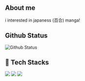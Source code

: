 <div align="left"><h2>About me</h2></div>
<div align="left">
i interested in japaness (百合) manga!
</div>
<div align="left"><h2>Github Status</h2></div>

![Github Status](https://github-readme-stats.vercel.app/api?username=oneseventh&show_icons=true&theme=radical)

<div align="left"><h2>📖 Tech Stacks</h2></div>
<div align="left">
    <img src="https://img.shields.io/badge/kotlin-E34F26?style=for-the-badge&logo=kotlin&logoColor=white">
    <img src="https://img.shields.io/badge/java-007396?style=for-the-badge&logo=java&logoColor=white"> 
    <img src="https://img.shields.io/badge/python-3776AB?style=for-the-badge&logo=python&logoColor=white">
</div>
